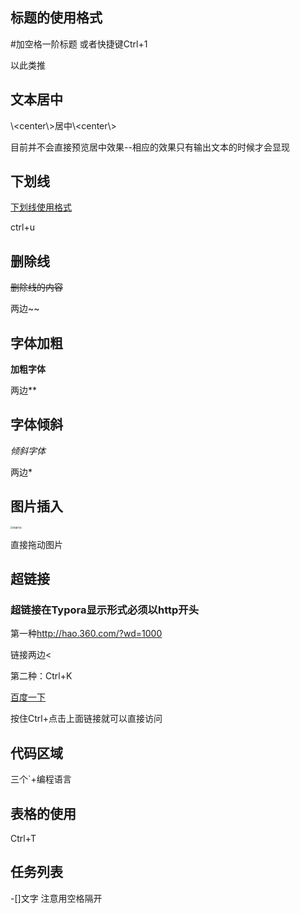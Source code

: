## 标题的使用格式

#加空格一阶标题 或者快捷键Ctrl+1

以此类推

## 文本居中

\\<center\\>居中\\<center\\>

目前并不会直接预览居中效果--相应的效果只有输出文本的时候才会显现

## 下划线

<u>下划线使用格式</u>

ctrl+u

## 删除线

~~删除线的内容~~

两边~~

## 字体加粗

**加粗字体**

两边**

## 字体倾斜

*倾斜字体*

两边*

## 图片插入



<img src="C:\Users\20120\Desktop\病毒作业.png" alt="病毒作业" style="zoom:25%;" />

直接拖动图片

## 超链接

### 超链接在Typora显示形式必须以http开头

第一种<http://hao.360.com/?wd=1000>

链接两边<

第二种：Ctrl+K

[百度一下](<https://hao.360.com/?wd=1000>)

按住Ctrl+点击上面链接就可以直接访问

## 代码区域

三个`+编程语言

## 表格的使用

Ctrl+T

## 任务列表

-[]文字 注意用空格隔开

















